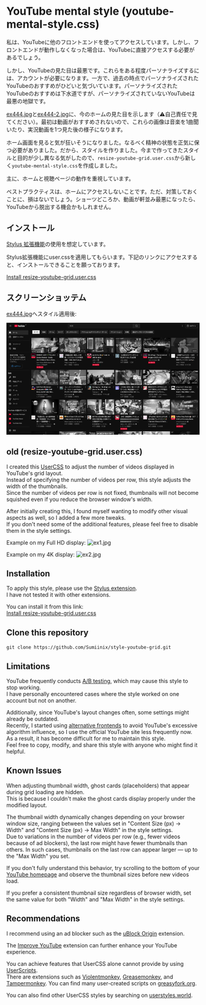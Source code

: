 # YouTube mental style (youtube-mental-style.css)

私は、YouTubeに他のフロントエンドを使ってアクセスしています。しかし、フロントエンドが動作しなくなった場合は、YouTubeに直接アクセスする必要があるでしょう。

しかし、YouTubeの見た目は最悪です。これらをある程度パーソナライズするには、アカウントが必要になります。一方で、過去の時点でパーソナライズされたYouTubeのおすすめがひどいと気づいています。パーソナライズされたYouTubeのおすすめは下水道ですが、パーソナライズされていないYouTubeは最悪の地獄です。

[ex444.jpg](/screenshots/ex444.jpg)と[ex444-2.jpg](/screenshots/ex444-2.jpg)に、今のホームの見た目を示します（⚠️自己責任で見てください）。最初は動画がおすすめされないので、これらの画像は音楽を1曲聞いたり、実況動画を1つ見た後の様子になります。

ホーム画面を見ると気が狂いそうになりました。なるべく精神の状態を正気に保つ必要がありました。だから、スタイルを作りました。今まで作ってきたスタイルと目的が少し異なる気がしたので、`resize-youtube-grid.user.css`から新しく`youtube-mental-style.css`を作成しました。

主に、ホームと視聴ページの動作を重視しています。

ベストプラクティスは、ホームにアクセスしないことです。ただ、対策しておくことに、損はないでしょう。ショーツどころか、動画が軒並み最悪になったら、YouTubeから脱出する機会かもしれません。

## インストール

[Stylus 拡張機能](https://github.com/openstyles/stylus?tab=readme-ov-file#releases)の使用を想定しています。

Stylus拡張機能にuser.cssを適用してもらいます。下記のリンクにアクセスすると、インストールできることを願っております。

[Install resize-youtube-grid.user.css](https://github.com/Sumiinix/style-youtube-grid/raw/main/youtube-mental-style.css)

## スクリーンショッテム

[ex444.jpg](/screenshots/ex444.jpg)へスタイル適用後:

![ex444-39.jpg](/screenshots/ex444-39.jpg)

## old (resize-youtube-grid.user.css)

I created this [UserCSS](https://github.com/openstyles/stylus/wiki/Usercss) to adjust the number of videos displayed in YouTube's grid layout.  
 Instead of specifying the number of videos per row, this style adjusts the width of the thumbnails.  
 Since the number of videos per row is not fixed, thumbnails will not become squished even if you reduce the browser window's width.

After initially creating this, I found myself wanting to modify other visual aspects as well, so I added a few more tweaks.  
 If you don't need some of the additional features, please feel free to disable them in the style settings.

Example on my Full HD display:
![ex1.jpg](/screenshots/ex1.jpg)

Example on my 4K display:
![ex2.jpg](/screenshots/ex2.jpg)

## Installation
To apply this style, please use the [Stylus extension](https://github.com/openstyles/stylus?tab=readme-ov-file#releases).  
I have not tested it with other extensions.

You can install it from this link:  
[Install resize-youtube-grid.user.css](https://github.com/Sumiinix/style-youtube-grid/raw/main/resize-youtube-grid.user.css)

## Clone this repository
``` shell
git clone https://github.com/Sumiinix/style-youtube-grid.git
```

## Limitations
YouTube frequently conducts [A/B testing](https://en.wikipedia.org/wiki/A/B_testing), which may cause this style to stop working.  
I have personally encountered cases where the style worked on one account but not on another.

Additionally, since YouTube's layout changes often, some settings might already be outdated.  
Recently, I started using [alternative frontends](https://github.com/mendel5/alternative-front-ends?tab=readme-ov-file#youtube) to avoid YouTube's excessive algorithm influence, so I use the official YouTube site less frequently now.  
As a result, it has become difficult for me to maintain this style.  
Feel free to copy, modify, and share this style with anyone who might find it helpful.

## Known Issues
When adjusting thumbnail width, ghost cards (placeholders) that appear during grid loading are hidden.  
This is because I couldn't make the ghost cards display properly under the modified layout.

The thumbnail width dynamically changes depending on your browser window size, ranging between the values set in "Content Size (px) → Width" and "Content Size (px) → Max Width" in the style settings.  
Due to variations in the number of videos per row (e.g., fewer videos because of ad blockers), the last row might have fewer thumbnails than others. In such cases, thumbnails on the last row can appear larger — up to the "Max Width" you set.

If you don't fully understand this behavior, try scrolling to the bottom of your [YouTube homepage](https://www.youtube.com/) and observe the thumbnail sizes before new videos load.

If you prefer a consistent thumbnail size regardless of browser width, set the same value for both "Width" and "Max Width" in the style settings.

## Recommendations
I recommend using an ad blocker such as the [uBlock Origin](https://ublockorigin.com/) extension.

The [Improve YouTube](https://github.com/code-charity/youtube) extension can further enhance your YouTube experience.

You can achieve features that UserCSS alone cannot provide by using [UserScripts](https://en.wikipedia.org/wiki/Userscript).  
There are extensions such as [Violentmonkey](https://violentmonkey.github.io/), [Greasemonkey](https://www.greasespot.net/), and [Tampermonkey](https://www.tampermonkey.net/).
You can find many user-created scripts on [greasyfork.org](https://greasyfork.org/).

You can also find other UserCSS styles by searching on [userstyles.world](https://userstyles.world/).
